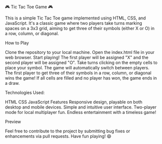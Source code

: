 🎮 Tic Tac Toe Game 🎮

This is a simple Tic Tac Toe game implemented using HTML, CSS, and JavaScript. It's a classic game where two players take turns marking spaces on a 3x3 grid, aiming to get three of their symbols (either X or O) in a row, column, or diagonal.

How to Play

Clone the repository to your local machine.
Open the index.html file in your web browser.
Start playing! The first player will be assigned "X" and the second player will be assigned "O".
Take turns clicking on the empty cells to place your symbol. The game will automatically switch between players.
The first player to get three of their symbols in a row, column, or diagonal wins the game!
If all cells are filled and no player has won, the game ends in a draw.

Technologies Used: 

HTML
CSS
JavaScript
Features
Responsive design, playable on both desktop and mobile devices.
Simple and intuitive user interface.
Two-player mode for local multiplayer fun.
Endless entertainment with a timeless game!

Preview

Feel free to contribute to the project by submitting bug fixes or enhancements via pull requests. Have fun playing! 😄





